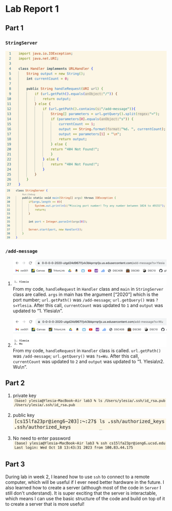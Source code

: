 # Lab Report 1

## Part 1

### `StringServer`
![Image](lab-report-2-images/StringServerCode1.png)
![Image](lab-report-2-images/StringServerCode2.png)

### `/add-message`
1. ![Image](lab-report-2-images/Server1.png)
From my code, `handleRequest` in `Handler` class and `main` in `StringServer` class are called. `args` in main has the argument [“2020”] which is the port number; `url.getPath()` was `/add-message`; `url.getQuery()` was `?s=Ylesia`. After this call, `currentCount` was updated to `1` and `output` was updated to “1. Ylesia\n”.

2. ![Image](lab-report-2-images/Server2.png)
From my code, `handleRequest` in `Handler` class is called. `url.getPath()` was `/add-message`; `url.getQuery()` was `?s=Wu`. After this call, `currentCount` was updated to `2` and `output` was updated to “1. Ylesia\n2. Wu\n”.

## Part 2

1. private key
![Image](lab-report-2-images/private_key.png)

2. public key
![Image](lab-report-2-images/public_key.png)

3. No need to enter password
![Image](lab-report-2-images/no_password.png)

## Part 3
During lab in week 2, I leaned how to use `ssh` to connect to a remote computer, which will be useful if I ever need better hardware in the future. I also learned how to create a server (although most of the code in `Server` I still don't understand). It is super exciting that the server is interactable, which means I can use the basic structure of the code and build on top of it to create a server that is more useful!
